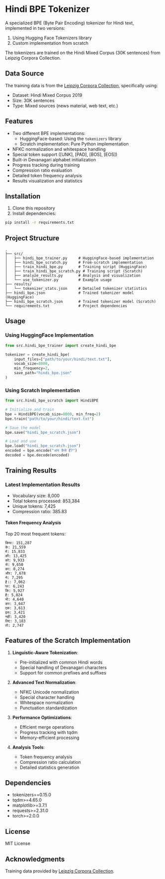 # Hindi BPE Tokenizer

A specialized BPE (Byte Pair Encoding) tokenizer for Hindi text, implemented in two versions:
1. Using Hugging Face Tokenizers library
2. Custom implementation from scratch

The tokenizers are trained on the Hindi Mixed Corpus (30K sentences) from Leipzig Corpora Collection.

## Data Source

The training data is from the [Leipzig Corpora Collection](https://wortschatz.uni-leipzig.de/en/download/Hindi), specifically using:
- Dataset: Hindi Mixed Corpus 2019
- Size: 30K sentences
- Type: Mixed sources (news material, web text, etc.)

## Features

- Two different BPE implementations:
  - HuggingFace-based: Using the `tokenizers` library
  - Scratch implementation: Pure Python implementation
- NFKC normalization and whitespace handling
- Special token support ([UNK], [PAD], [BOS], [EOS])
- Built-in Devanagari alphabet initialization
- Progress tracking during training
- Compression ratio evaluation
- Detailed token frequency analysis
- Results visualization and statistics

## Installation

1. Clone this repository
2. Install dependencies:
```bash
pip install -r requirements.txt
```

## Project Structure

```
.
├── src/
│   ├── hindi_bpe_trainer.py     # HuggingFace-based implementation
│   ├── hindi_bpe_scratch.py     # From-scratch implementation
│   ├── train_hindi_bpe.py       # Training script (HuggingFace)
│   ├── train_hindi_bpe_scratch.py # Training script (Scratch)
│   ├── analyze_results.py       # Analysis and visualization
│   └── use_tokenizer.py         # Example usage
├── results/
│   └── tokenizer_stats.json     # Detailed tokenizer statistics
├── hindi_bpe.json               # Trained tokenizer model (HuggingFace)
├── hindi_bpe_scratch.json       # Trained tokenizer model (Scratch)
└── requirements.txt             # Project dependencies
```

## Usage

### Using HuggingFace Implementation

```python
from src.hindi_bpe_trainer import create_hindi_bpe

tokenizer = create_hindi_bpe(
    input_files=["path/to/your/hindi/text.txt"],
    vocab_size=8000,
    min_frequency=2,
    save_path="hindi_bpe.json"
)
```

### Using Scratch Implementation

```python
from src.hindi_bpe_scratch import HindiBPE

# Initialize and train
bpe = HindiBPE(vocab_size=8000, min_freq=2)
bpe.train("path/to/your/hindi/text.txt")

# Save the model
bpe.save("hindi_bpe_scratch.json")

# Load and use
bpe.load("hindi_bpe_scratch.json")
encoded = bpe.encode("आप कैसे हैं?")
decoded = bpe.decode(encoded)
```

## Training Results

### Latest Implementation Results
- Vocabulary size: 8,000
- Total tokens processed: 853,384
- Unique tokens: 7,425
- Compression ratio: 385.83

#### Token Frequency Analysis
Top 20 most frequent tokens:
```
किया: 151,287
के: 21,559
में: 15,833
की: 13,425
को: 9,933
से: 9,650
का: 8,274
और: 7,678
ने: 7,295
है।: 7,062
पर: 6,243
कि: 5,927
है: 5,024
भी: 4,640
कर: 3,647
एक: 3,613
इस: 3,421
नहीं: 3,420
लिए: 3,183
तो: 2,747
```

## Features of the Scratch Implementation

1. **Linguistic-Aware Tokenization**:
   - Pre-initialized with common Hindi words
   - Special handling of Devanagari characters
   - Support for common prefixes and suffixes

2. **Advanced Text Normalization**:
   - NFKC Unicode normalization
   - Special character handling
   - Whitespace normalization
   - Punctuation standardization

3. **Performance Optimizations**:
   - Efficient merge operations
   - Progress tracking with tqdm
   - Memory-efficient processing

4. **Analysis Tools**:
   - Token frequency analysis
   - Compression ratio calculation
   - Detailed statistics generation

## Dependencies

- tokenizers==0.15.0
- tqdm>=4.65.0
- matplotlib>=3.7.1
- requests>=2.31.0
- torch>=2.0.0

## License

MIT License

## Acknowledgments

Training data provided by [Leipzig Corpora Collection](https://wortschatz.uni-leipzig.de/en/download/Hindi).


